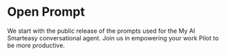 # Open Prompt
We start with the public release of the prompts used for the My AI Smarteasy conversational agent. Join us in empowering your work Pilot to be more productive.
